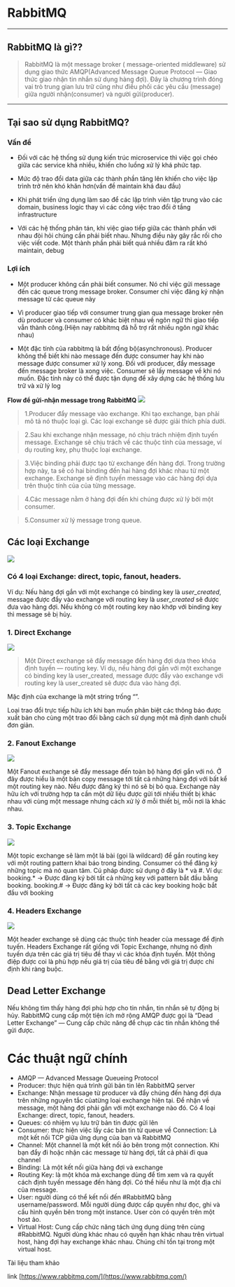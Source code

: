 # RabbitMQ

----
## RabbitMQ là gì??

> RabbitMQ là một message broker ( message-oriented middleware) sử dụng giao thức AMQP(Advanced Message Queue Protocol — Giao thức giao nhận tin nhắn sử dụng hàng đợi). Đây là chương trình đóng vai trò trung gian lưu trữ cũng như điều phối các yêu cầu (message) giữa người nhận(consumer) và người gửi(producer).

----
## Tại sao sử dụng RabbitMQ?
### Vấn đề
* Đối với các hệ thống sử dụng kiến trúc microservice thì việc gọi chéo giữa các service khá nhiều, khiến cho luồng xử lý khá phức tạp.

* Mức độ trao đổi data giữa các thành phần tăng lên khiến cho việc lập trình trở nên khó khăn hơn(vấn đề maintain khá đau đầu)

* Khi phát triển ứng dụng làm sao để các lập trình viên tập trung vào các domain, business logic thay vì các công việc trao đổi ở tầng infrastructure

* Với các hệ thống phân tán, khi việc giao tiếp giữa các thành phần với nhau đòi hỏi chúng cần phải biết nhau. Nhưng điều này gây rắc rối cho việc viết code. Một thành phần phải biết quá nhiều đâm ra rất khó maintain, debug

### Lợi ích
* Một producer không cần phải biết consumer. Nó chỉ việc gửi message đến các queue trong message broker. Consumer chỉ việc đăng ký nhận message từ các queue này

* Vì producer giao tiếp với consumer trung gian qua message broker nên dù producer và consumer có khác biệt nhau về ngôn ngữ thì giao tiếp vẫn thành công.(Hiện nay rabbitmq đã hỗ trợ rất nhiều ngôn ngữ khác nhau)

* Một đặc tính của rabbitmq là bất đồng bộ(asynchronous). Producer không thể biết khi nào message đến được consumer hay khi nào message được consumer xử lý xong. Đối với producer, đẩy message đến message broker là xong việc. Consumer sẽ lấy message về khi nó muốn. Đặc tính này có thể được tận dụng để xây dựng các hệ thống lưu trữ và xử lý log



**Flow để gửi-nhận message trong RabbitMQ**
![](https://gitlab.com/trung-nb/ari_website/-/raw/master/document/multiple_languague/images/img1.png)

> 1.Producer đẩy message vào exchange. Khi tạo exchange, bạn phải mô tả nó thuộc loại gì. Các loại exchange sẽ được giải thích phía dưới.

> 2.Sau khi exchange nhận message, nó chịu trách nhiệm định tuyến message. Exchange sẽ chịu trách về các thuộc tính của message, ví dụ routing key, phụ thuộc loại exchange.

> 3.Việc binding phải được tạo từ exchange đến hàng đợi. Trong trường hợp này, ta sẽ có hai binding đến hai hàng đợi khác nhau từ một exchange. Exchange sẽ định tuyến message vào các hàng đợi dựa trên thuộc tính của của từng message.

> 4.Các message nằm ở hàng đợi đến khi chúng được xử lý bởi một consumer.

> 5.Consumer xử lý message trong queue.

## Các loại Exchange

![](https://gitlab.com/trung-nb/ari_website/-/raw/master/document/multiple_languague/images/img2.png)

### Có 4 loại Exchange: direct, topic, fanout, headers.

Ví dụ:
Nếu hàng đợi gắn với một exchange có binding key là *user_created*, message được đẩy vào exchange với routing key là *user_created* sẽ được đưa vào hàng đợi. Nếu không có một routing key nào khớp với binding key thì message sẽ bị hủy.

### 1. Direct Exchange

![](https://gitlab.com/trung-nb/ari_website/-/raw/master/document/multiple_languague/images/img3.png)

> Một Direct exchange sẽ đẩy message đến hàng đợi dựa theo khóa định tuyến — routing key. Ví dụ, nếu hàng đợi gắn với một exchange có binding key là user_created, message được đẩy vào exchange với routing key là user_created sẽ được đưa vào hàng đợi.

Mặc định của exchange là một string trống “”.

Loại trao đổi trực tiếp hữu ích khi bạn muốn phân biệt các thông báo được xuất bản cho cùng một trao đổi bằng cách sử dụng một mã định danh chuỗi đơn giản.

### 2. Fanout Exchange

![](https://gitlab.com/trung-nb/ari_website/-/raw/master/document/multiple_languague/images/img4.png)

Một Fanout exchange sẽ đẩy message đến toàn bộ hàng đợi gắn với nó.
Ở đây được hiểu là một bản copy message tới tất cả những hàng đợi với bất kể một routing key nào. Nếu được đăng ký thì nó sẽ bị bỏ qua.
Exchange này hữu ích với trường hợp ta cần một dữ liệu được gửi tới nhiều thiết bị khác nhau với cùng một message nhưng cách xử lý ở mỗi thiết bị, mỗi nơi là khác nhau.

### 3. Topic Exchange

![](https://gitlab.com/trung-nb/ari_website/-/raw/master/document/multiple_languague/images/img5.png)

Một topic exchange sẽ làm một lá bài (gọi là wildcard) để gắn routing key với một routing pattern khai báo trong binding. Consumer có thể đăng ký những topic mà nó quan tâm. Cú pháp được sử dụng ở đây là * và #.
Ví dụ:
booking.* -> Được đăng ký bởi tất cả những key với pattern bắt đầu bằng booking.
booking.# -> Được đăng ký bởi tất cả các key booking hoặc bắt đầu với booking

### 4. Headers Exchange

![](https://gitlab.com/trung-nb/ari_website/-/raw/master/document/multiple_languague/images/img6.png)

Một header exchange sẽ dùng các thuộc tính header của message để định tuyến. Headers Exchange rất giống với Topic Exchange, nhưng nó định tuyến dựa trên các giá trị tiêu đề thay vì các khóa định tuyến.
Một thông điệp được coi là phù hợp nếu giá trị của tiêu đề bằng với giá trị được chỉ định khi ràng buộc.

## Dead Letter Exchange

Nếu không tìm thấy hàng đợi phù hợp cho tin nhắn, tin nhắn sẽ tự động bị hủy. RabbitMQ cung cấp một tiện ích mở rộng AMQP được gọi là “Dead Letter Exchange” — Cung cấp chức năng để chụp các tin nhắn không thể gửi được.

# Các thuật ngữ chính

* AMQP — Advanced Message Queueing Protocol
* Producer: thực hiện quá trình gửi bản tin lên RabbitMQ server
* Exchange: Nhận message từ producer và đẩy chúng đến hàng đợi dựa trên những nguyên tắc củatừng loại exchange hiện tại. Để nhận về message, một hàng đợi phải gắn với một exchange nào đó. Có 4 loại Exchange: direct, topic, fanout, headers.
* Queues: có nhiệm vụ lưu trữ bản tin được gửi lên
* Consumer: thực hiện việc lấy các bản tin từ queue về
Connection: Là một kết nối TCP giữa ứng dụng của bạn và RabbitMQ
* Channel: Một channel là một kết nối ảo bên trong một connection. Khi bạn đẩy đi hoặc nhận các message từ hàng đợi, tất cả phải đi qua channel
* Binding: Là một kết nối giữa hàng đợi và exchange
* Routing Key: là một khóa mà exchange dùng để tìm xem và ra quyết cách định tuyến message đến hàng đợi. Có thể hiểu như là một địa chỉ của message.
* User: người dùng có thể kết nối đến #RabbitMQ bằng username/password. Mỗi người dùng được cấp quyền như đọc, ghi và cấu hình quyền bên trong một instance. User còn có quyền trên một host ảo.
* Virtual Host: Cung cấp chức năng tách ứng dụng dùng trên cùng #RabbitMQ. Người dùng khác nhau có quyền hạn khác nhau trên virtual host, hàng đợi hay exchange khác nhau. Chúng chỉ tồn tại trong một virtual host.

Tài liệu tham khảo

link [https://www.rabbitmq.com/](https://www.rabbitmq.com/)
